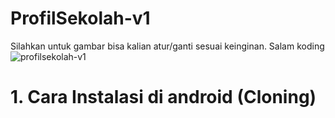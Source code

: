 # ProfilSekolah-v1
Silahkan untuk gambar bisa kalian atur/ganti sesuai keinginan.
Salam koding
![profilsekolah-v1](https://user-images.githubusercontent.com/77037339/106585853-5d42b380-657a-11eb-8501-7251567dbf94.png)

# 1. Cara Instalasi di android (Cloning)

